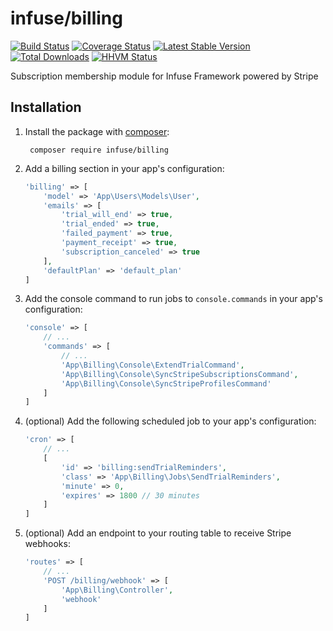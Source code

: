 infuse/billing
==============

[![Build Status](https://travis-ci.org/infusephp/billing.svg?branch=master&style=flat)](https://travis-ci.org/infusephp/billing)
[![Coverage Status](https://coveralls.io/repos/infusephp/billing/badge.svg?style=flat)](https://coveralls.io/r/infusephp/billing)
[![Latest Stable Version](https://poser.pugx.org/infuse/billing/v/stable.svg?style=flat)](https://packagist.org/packages/infuse/billing)
[![Total Downloads](https://poser.pugx.org/infuse/billing/downloads.svg?style=flat)](https://packagist.org/packages/infuse/billing)
[![HHVM Status](http://hhvm.h4cc.de/badge/infuse/billing.svg?style=flat)](http://hhvm.h4cc.de/package/infuse/billing)

Subscription membership module for Infuse Framework powered by Stripe

## Installation

1. Install the package with [composer](http://getcomposer.org):

		composer require infuse/billing

2. Add a billing section in your app's configuration:

	```php
	'billing' => [
		'model' => 'App\Users\Models\User',
		'emails' => [
			'trial_will_end' => true,
			'trial_ended' => true,
			'failed_payment' => true,
			'payment_receipt' => true,
			'subscription_canceled' => true
		],
		'defaultPlan' => 'default_plan'
	]
	```

3. Add the console command to run jobs to `console.commands` in your app's configuration:

	```php
	'console' => [
		// ...
		'commands' => [
			// ...
			'App\Billing\Console\ExtendTrialCommand',
			'App\Billing\Console\SyncStripeSubscriptionsCommand',
			'App\Billing\Console\SyncStripeProfilesCommand'
		]
	]
	```

4. (optional) Add the following scheduled job to your app's configuration:

	```php
	'cron' => [
		// ...
		[
		    'id' => 'billing:sendTrialReminders',
		    'class' => 'App\Billing\Jobs\SendTrialReminders',
		    'minute' => 0,
		    'expires' => 1800 // 30 minutes
		]
	]
	```

5. (optional) Add an endpoint to your routing table to receive Stripe webhooks:

	```php
	'routes' => [
		// ...
		'POST /billing/webhook' => [
			'App\Billing\Controller',
			'webhook'
	    ]
	]
	```